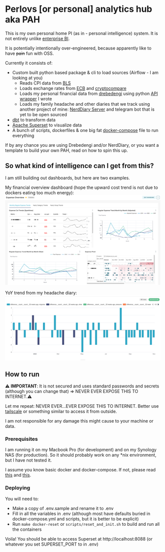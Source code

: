 # Perlovs [or personal] analytics hub aka PAH

This is my own personal home PI (as in - personal intelligence) system. It is not entirely unlike [enterprise BI](https://en.wikipedia.org/wiki/Business_intelligence).

It is potentially intentionally over-engineered, because apparently like to have ~~pain~~ fun with OSS.

Currently it consists of:
* Custom built python based package & cli to load sources (Airflow - I am looking at you)
    * Reads CPI data from [BLS](https://www.bls.gov/)
    * Loads exchange rates from [ECB](https://www.ecb.europa.eu/) and [cryptocompare](https://www.cryptocompare.com/)
    * Loads my personal financial data from [drebedengi](https://drebedengi.ru/) using python [API wrapper](https://pypi.org/project/drebedengi-python-api/) I wrote
    * Loads my family headache and other diaries that we track using another project of mine: [NerdDiary Server](https://github.com/mishamsk/nerddiary) and telegram bot that is yet to be open sourced
* [dbt](https://docs.getdbt.com) to transform data
* [Apache Superset](https://superset.apache.org) to visualize data
* A bunch of scripts, dockerfiles & one big fat [docker-compose](https://docs.docker.com/compose/) file to run everything

If by any chance you are using Drebedengi and/or NerdDiary, or you want a template to build your own PAH, read on how to spin this up.

## So what kind of intelligence can I get from this?

I am still building out dashboards, but here are  two examples.

My financial overview dashboard (hope the upward cost trend is not due to dockers eating too much energy):
![](images/pah_expense_overview.png)

YoY trend from my headache diary:
![](images/pah_headache_trend.jpg)

## How to run

⚠️ **IMPORTANT**: It is not secured and uses standard passwords and secrets (although you can change that) => NEVER EVER EXPOSE THIS TO INTERNET.⚠️

Let me repeat: NEVER EVER...EVER EXPOSE THIS TO INTERNET. Better use [tailscale](https://tailscale.com) or something similar to access it from outside.

I am not responsible for any damage this might cause to your machine or data.

### Prerequisites

I am running it on my Macbook Pro (for development) and on my Synology NAS (for production). So it should probably work on any *nix environment, but I have not tested it.

I assume you know basic docker and docker-compose. If not, please read [this](https://docs.docker.com/compose/gettingstarted/) and [this](https://docs.docker.com/get-started/).

### Deploying

You will need to:
* Make a copy of .env.sample and rename it to .env
* Fill in all the variables in .env (although most have defaults buried in docker-compose.yml and scripts, but it is better to be explicit)
* Run `make docker-reset` or `scripts/reset_and_init.sh` to build and run all the containers

Voila! You should be able to access Superset at http://localhost:8088 (or whatever you set SUPERSET_PORT to in .env)
